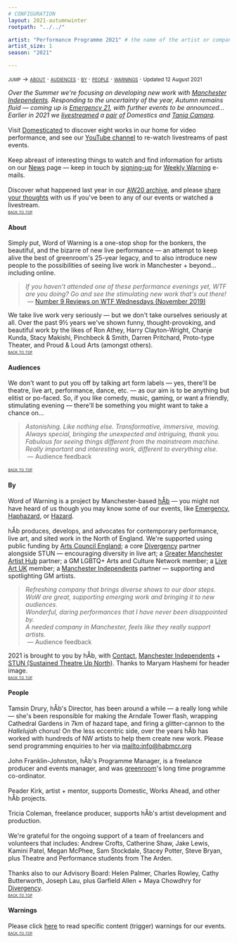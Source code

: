 ```yaml
---
# CONFIGURATION
layout: 2021-autumnwinter
rootpath: "../../"

artist: "Performance Programme 2021" # the name of the artist or company
artist_size: 1
season: "2021"

---
```

<span style='font-variant: small-caps'>jump → [about](/current/2021/#about) · [audiences](/current/2021/#audiences) · [by](/current/2021/#by) · [people](/current/2021/#people) · [warnings](/current/2021/#warnings)</span> · <small>Updated 12 August 2021</small>        
         
*Over the Summer we're focusing on developing new work with <a href="http://manchesterindependents.co.uk" target="_blank">Manchester Independents</a>. Responding to the uncertainty of the year, Autumn remains fluid — coming up is [Emergency 21](/current/2021-emergency), with further events to be announced…<br>Earlier in 2021 we <a href="http://youtube.com/playlist?list=PLHmxKLx8cM6BDQVxWcVUAIZapNVroOJWj" target="_blank">livestreamed</a> a [pair](/current/2021-domestic/january) [of](/current/2021-domestic/march) Domestics and [Tania Camara](/current/2021/camara).*<br><br>Visit <a href="http://domesticatedonline.org" target="_blank">Domesticated</a> to discover eight works in our home for video performance, and see our <a href="http://bit.ly/YTwarnmcr" target="_blank">YouTube channel</a> to re-watch livestreams of past events.<br><br>Keep abreast of interesting things to watch and find information for artists on our [News](/news) page — keep in touch by <a href="{{ site.mailer_signup_url }}" target="_blank">signing-up</a> for <a href="http://wordofwarning.posthaven.com" target="_blank">Weekly Warning</a> e-mails.<br><br>Discover what happened last year in our [AW20 archive](/archive/2020-autumnwinter), and please <a href="http://bit.ly/warnmcrfeedback" target="_blank">share your thoughts</a> with us if you've been to any of our events or watched a livestream.         
<small><span style='font-variant: small-caps'>[back to top](/current/2021)</span></small>        
        
#### About         
Simply put, Word of Warning is a one-stop shop for the bonkers, the beautiful, and the bizarre of new live performance — an attempt to keep alive the best of greenroom's 25-year legacy, and to also introduce new people to the possibilities of seeing live work in Manchester + beyond… including online.         
>*If you haven’t attended one of these performance evenings yet, WTF are you doing? Go and see the stimulating new work that's out there!*<br>&nbsp;— <a href=" http://number9reviews.blogspot.com/2019/11/theatre-review-tom-cassani-i-promise.html" target="_blank">Number 9 Reviews on WTF Wednesdays (November 2019)</a>        
      
We take live work very seriously — but we don't take ourselves seriously at all. Over the past 9½ years we've shown funny, thought-provoking, and beautiful work by the likes of Ron Athey, Harry Clayton-Wright, Chanje Kunda, Stacy Makishi, Pinchbeck & Smith, Darren Pritchard, Proto-type Theater, and Proud & Loud Arts (amongst others).         
<small><span style='font-variant: small-caps'>[back to top](/current/2021)</span></small>         
         
#### Audiences         
We don't want to put you off by talking art form labels — yes, there'll be theatre, live art, performance, dance, etc. — as our aim is to be anything but elitist or po-faced. So, if you like comedy, music, gaming, or want a friendly, stimulating evening — there'll be something you might want to take a chance on…         
>*Astonishing. Like nothing else. Transformative, immersive, moving.*<br>*Always special, bringing the unexpected and intriguing, thank you.*<br>*Fabulous for seeing things different from the mainstream machine.<br>Really important and interesting work, different to everything else.*<br>&nbsp;— Audience feedback          
         
<small><span style='font-variant: small-caps'>[back to top](/current/2021)</span></small>        
        
#### By         
Word of Warning is a project by Manchester-based [hÅb](/hab) — you might not have heard of us though you may know some of our events, like [Emergency](http://emergencymcr.org), [Haphazard](http://haphazardmcr.org), or [Hazard](http://hazardmcr.org).<br><br>hÅb produces, develops, and advocates for contemporary performance, live art, and sited work in the North of England. We're supported using public funding by <a href="http://artscouncil.org.uk/our-investment/national-portfolio-2018-22" target="_blank">Arts Council England</a>; a core <a href="http://divergencymcr.org" target="_blank">Divergency</a> partner alongside STUN — encouraging diversity in live art; a <a href="http://gm-artisthub.co.uk" target="_blank">Greater Manchester Artist Hub</a> partner; a GM LGBTQ+ Arts and Culture Network member; a <a href="http://liveartuk.org" target="_blank">Live Art UK</a> member; a <a href="http://manchesterindependents.co.uk" target="_blank">Manchester Independents</a> partner — supporting and spotlighting GM artists.         
>*Refreshing company that brings diverse shows to our door steps.*<br>*WoW are great, supporting emerging work and bringing it to new audiences.*<br>*Wonderful, daring performances that I have never been disappointed by.<br>A needed company in Manchester, feels like they really support artists.*<br>&nbsp;— Audience feedback         
         
2021 is brought to you by hÅb, with <a href="https://contactmcr.com" target="_blank">Contact</a>, <a href="http://manchesterindependents.co.uk" target="_blank">Manchester Independents</a> + <a href="http://stunlive.com" target="_blank">STUN (Sustained Theatre Up North)</a>. Thanks to Maryam Hashemi for header image.        
<small><span style='font-variant: small-caps'>[back to top](/current/2021)</span></small>        
         
#### People        
Tamsin Drury, hÅb's Director, has been around a while — a really long while — she's been responsible for making the Arndale Tower flash, wrapping Cathedral Gardens in 7km of hazard tape, and firing a glitter-cannon to the *Hallelujah* chorus! On the less eccentric side, over the years hÅb has worked with hundreds of NW artists to help them create new work. Please send programming enquiries to her via <mailto:info@habmcr.org><br><br>John Franklin-Johnston, hÅb's Programme Manager, is a freelance producer and events manager, and was <a href="http://greenroomarts.org" target="_blank">greenroom</a>'s long time programme co-ordinator.<br><br>Peader Kirk, artist + mentor, supports Domestic, Works Ahead, and other hÅb projects.<br><br>Tricia Coleman, freelance producer, supports hÅb's artist development and production.<br><br>We're grateful for the ongoing support of a team of freelancers and volunteers that includes: Andrew Crofts, Catherine Shaw, Jake Lewis, Kamini Patel, Megan McPhee, Sam Stockdale, Stacey Potter, Steve Bryan, plus Theatre and Performance students from The Arden.<br><br>Thanks also to our Advisory Board: Helen Palmer, Charles Rowley, Cathy Butterworth, Joseph Lau, plus Garfield Allen + Maya Chowdhry for [Divergency](/hab/divergencymcr).        
<small><span style='font-variant: small-caps'>[back to top](/current/2021)</span></small>        
         
#### Warnings          
Please click [here](/warnings) to read specific content (trigger) warnings for our events.        
<small><span style='font-variant: small-caps'>[back to top](/current/2021)</span></small>
